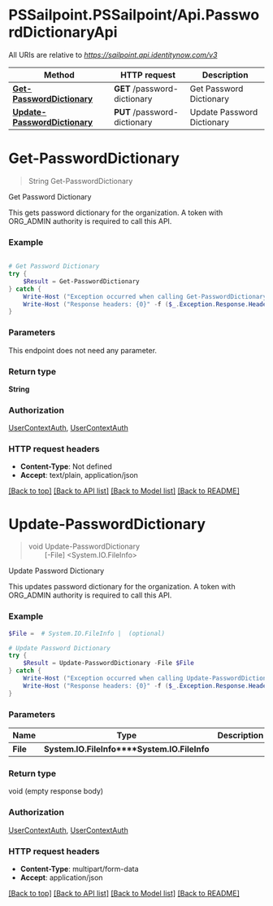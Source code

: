 # PSSailpoint.PSSailpoint/Api.PasswordDictionaryApi

All URIs are relative to *https://sailpoint.api.identitynow.com/v3*

Method | HTTP request | Description
------------- | ------------- | -------------
[**Get-PasswordDictionary**](PasswordDictionaryApi.md#Get-PasswordDictionary) | **GET** /password-dictionary | Get Password Dictionary
[**Update-PasswordDictionary**](PasswordDictionaryApi.md#Update-PasswordDictionary) | **PUT** /password-dictionary | Update Password Dictionary


<a name="Get-PasswordDictionary"></a>
# **Get-PasswordDictionary**
> String Get-PasswordDictionary<br>

Get Password Dictionary

This gets password dictionary for the organization. A token with ORG_ADMIN authority is required to call this API.

### Example
```powershell

# Get Password Dictionary
try {
    $Result = Get-PasswordDictionary
} catch {
    Write-Host ("Exception occurred when calling Get-PasswordDictionary: {0}" -f ($_.ErrorDetails | ConvertFrom-Json))
    Write-Host ("Response headers: {0}" -f ($_.Exception.Response.Headers | ConvertTo-Json))
}
```

### Parameters
This endpoint does not need any parameter.

### Return type

**String**

### Authorization

[UserContextAuth](../README.md#UserContextAuth), [UserContextAuth](../README.md#UserContextAuth)

### HTTP request headers

 - **Content-Type**: Not defined
 - **Accept**: text/plain, application/json

[[Back to top]](#) [[Back to API list]](../README.md#documentation-for-api-endpoints) [[Back to Model list]](../README.md#documentation-for-models) [[Back to README]](../README.md)

<a name="Update-PasswordDictionary"></a>
# **Update-PasswordDictionary**
> void Update-PasswordDictionary<br>
> &nbsp;&nbsp;&nbsp;&nbsp;&nbsp;&nbsp;&nbsp;&nbsp;[-File] <System.IO.FileInfo><br>

Update Password Dictionary

This updates password dictionary for the organization. A token with ORG_ADMIN authority is required to call this API.

### Example
```powershell
$File =  # System.IO.FileInfo |  (optional)

# Update Password Dictionary
try {
    $Result = Update-PasswordDictionary -File $File
} catch {
    Write-Host ("Exception occurred when calling Update-PasswordDictionary: {0}" -f ($_.ErrorDetails | ConvertFrom-Json))
    Write-Host ("Response headers: {0}" -f ($_.Exception.Response.Headers | ConvertTo-Json))
}
```

### Parameters

Name | Type | Description  | Notes
------------- | ------------- | ------------- | -------------
 **File** | **System.IO.FileInfo****System.IO.FileInfo**|  | [optional] 

### Return type

void (empty response body)

### Authorization

[UserContextAuth](../README.md#UserContextAuth), [UserContextAuth](../README.md#UserContextAuth)

### HTTP request headers

 - **Content-Type**: multipart/form-data
 - **Accept**: application/json

[[Back to top]](#) [[Back to API list]](../README.md#documentation-for-api-endpoints) [[Back to Model list]](../README.md#documentation-for-models) [[Back to README]](../README.md)

